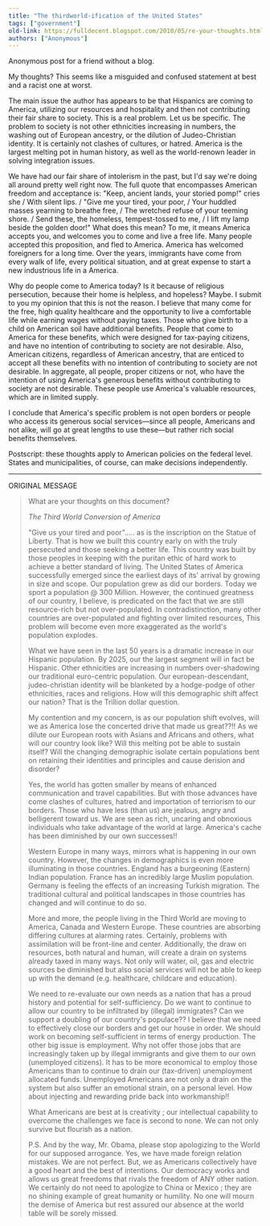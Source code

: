 ```yaml
---
title: "The thirdworld-ification of the United States"
tags: ["government"]
old-link: https://fulldecent.blogspot.com/2010/05/re-your-thoughts.html
authors: ["Anonymous"]
---
```


Anonymous post for a friend without a blog.

My thoughts? This seems like a misguided and confused statement at best and a racist one at worst.

The main issue the author has appears to be that Hispanics are coming to America, utilizing our resources and hospitality and then not contributing their fair share to society. This is a real problem. Let us be specific. The problem to society is not other ethnicities increasing in numbers, the washing out of European ancestry, or the dilution of Judeo-Christian identity. It is certainly not clashes of cultures, or hatred. America is the largest melting pot in human history, as well as the world-renown leader in solving integration issues.

We have had our fair share of intolerism in the past, but I'd say we're doing all around pretty well right now.
The full quote that encompasses American freedom and acceptance is: "Keep, ancient lands, your storied pomp!" cries she / With silent lips. / "Give me your tired, your poor, / Your huddled masses yearning to breathe free, / The wretched refuse of your teeming shore. / Send these, the homeless, tempest-tossed to me, / I lift my lamp beside the golden door!" What does this mean? To me, it means America accepts you, and welcomes you to come and live a free life. Many people accepted this proposition, and fled to America.
America has welcomed foreigners for a long time. Over the years, immigrants have come from every walk of life, every political situation, and at great expense to start a new industrious life in a America.

Why do people come to America today? Is it because of religious persecution, because their home is helpless, and hopeless? Maybe. I submit to you my opinion that this is not the reason. I believe that many come for the free, high quality healthcare and the opportunity to live a comfortable life while earning wages without paying taxes. Those who give birth to a child on American soil have additional benefits.
People that come to America for these benefits, which were designed for tax-paying citizens, and have no intention of contributing to society are not desirable. Also, American citizens, regardless of American ancestry, that are enticed to accept all these benefits with no intention of contributing to society are not desirable. In aggregate, all people, proper citizens or not, who have the intention of using America's generous benefits without contributing to society are not desirable. These people use America's valuable resources, which are in limited supply.

I conclude that America's specific problem is not open borders or people who access its generous social services—since all people, Americans and not alike, will go at great lengths to use these—but rather rich social benefits themselves.

Postscript: these thoughts apply to American policies on the federal level. States and municipalities, of course, can make decisions independently.

---

ORIGINAL MESSAGE

> What are your thoughts on this document?
>
> *The Third World Conversion of America*
>
> "Give us your tired and poor"….. as is the inscription on the Statue of Liberty. That is how we built this country early on with the truly persecuted and those seeking a better life. This country was built by those peoples in keeping with the puritan ethic of hard work to achieve a better standard of living. The United States of America successfully emerged since the earliest days of its' arrival by growing in size and scope. Our population grew as did our borders. Today we sport a population @ 300 Million. However, the continued greatness of our country, I believe, is predicated on the fact that we are still resource-rich but not over-populated. In contradistinction, many other countries are over-populated and fighting over limited resources, This problem will become even more exaggerated as the world's population explodes.
>
> What we have seen in the last 50 years is a dramatic increase in our Hispanic population. By 2025, our the largest segment will in fact be Hispanic. Other ethnicities are increasing in numbers over-shadowing our traditional euro-centric population. Our european-descendant, judeo-christian identity will be blanketed by a hodge-podge of other ethnicities, races and religions. How will this demographic shift affect our nation? That is the Trillion dollar question.
>
> My contention and my concern, is as our population shift evolves, will we as America lose the concerted drive that made us great??!! As we dilute our European roots with Asians and Africans and others, what will our country look like? Will this melting pot be able to sustain itself? Will the changing demographic isolate certain populations bent on retaining their identities and principles and cause derision and disorder?
>
> Yes, the world has gotten smaller by means of enhanced communication and travel capabilities. But with those advances have come clashes of cultures, hatred and importation of terriorism to our borders. Those who have less (than us) are jealous, angry and belligerent toward us. We are seen as rich, uncaring and obnoxious individuals who take advantage of the world at large. America's cache has been diminished by our own successes!!
>
> Western Europe in many ways, mirrors what is happening in our own country. However, the changes in demographics is even more illuminating in those countries. England has a burgeoning (Eastern) Indian population. France has an incredibly large Muslim population. Germany is feeling the effects of an increasing Turkish migration. The traditional cultural and political landscapes in those countries has changed and will continue to do so.
>
> More and more, the people living in the Third World are moving to America, Canada and Western Europe. These countries are absorbing differing cultures at alarming rates. Certainly, problems with assimilation will be front-line and center. Additionally, the draw on resources, both natural and human, will create a drain on systems already taxed in many ways. Not only will water, oil, gas and electric sources be diminished but also social services will not be able to keep up with the demand (e.g. healthcare, childcare and education).
>
> We need to re-evaluate our own needs as a nation that has a proud history and potential for self-sufficiency. Do we want to continue to allow our country to be infiltrated by (illegal) immigrates? Can we support a doubling of our country's populace?? I believe that we need to effectively close our borders and get our house in order. We should work on becoming self-sufficient in terms of energy production. The other big issue is employment. Why not offer those jobs that are increasingly taken up by illegal immigrants and give them to our own (unemployed citizens). It has to be more economical to employ those Americans than to continue to drain our (tax-driven) unemployment allocated funds. Unemployed Americans are not only a drain on the system but also suffer an emotional strain, on a personal level. How about injecting and rewarding pride back into workmanship!!
>
> What Americans are best at is creativity ; our intellectual capability to overcome the challenges we face is second to none. We can not only survive but flourish as a nation.
>
> P.S. And by the way, Mr. Obama, please stop apologizing to the World for our supposed arrogance. Yes, we have made foreign relation mistakes. We are not perfect. But, we as Americans collectively have a good heart and the best of intentions. Our democracy works and allows us great freedoms that rivals the freedom of ANY other nation. We certainly do not need to apologize to China or Mexico ; they are no shining example of great humanity or humility. No one will mourn the demise of America but rest assured our absence at the world table will be sorely missed.
